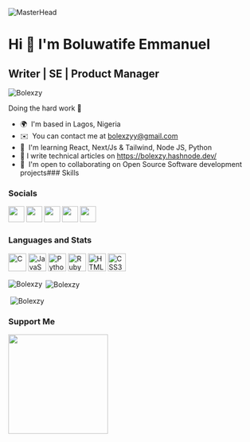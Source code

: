 ![MasterHead](https://pbs.twimg.com/profile_banners/1327194091763982336/1701557505/1500x500)

Hi 👋 I'm Boluwatife Emmanuel
===================================

Writer | SE | Product Manager
-----------------------------------------

 <p align="left"> <img src="https://komarev.com/ghpvc/?username=Bolexzy&label=Profile%20views&color=0e75b6&style=flat" alt="Bolexzy" /> </p>

Doing the hard work 🦾

*   🌍  I'm based in Lagos, Nigeria
*   ✉️  You can contact me at [bolexzyy@gmail.com](mailto:bolexzyy@gmail.com)
*   🧠  I'm learning React, Next/Js & Tailwind, Node JS, Python
*   📝 I write technical articles on https://bolexzy.hashnode.dev/
*   🤝  I'm open to collaborating on Open Source Software development projects### Skills

 

### Socials  
<p align="left">
  <a href="https://www.github.com/Bolexzy" target="_blank" rel="noreferrer"><img src="https://raw.githubusercontent.com/danielcranney/readme-generator/main/public/icons/socials/github.svg" width="32" height="32" /></a> 
  <a href="https://bolexzy.hashnode.dev.hashnode.dev" target="_blank" rel="noreferrer"><img src="https://raw.githubusercontent.com/danielcranney/readme-generator/main/public/icons/socials/hashnode.svg" width="32" height="32" /></a> 
  <a href="https://www.linkedin.com/in/boluwatifeO" target="_blank" rel="noreferrer"><img src="https://raw.githubusercontent.com/danielcranney/readme-generator/main/public/icons/socials/linkedin.svg" width="32" height="32" /></a> 
  <a href="http://www.medium.com/@bolexzy" target="_blank" rel="noreferrer"><img src="https://raw.githubusercontent.com/danielcranney/readme-generator/main/public/icons/socials/medium.svg" width="32" height="32" /></a>
  <a href="https://www.twitter.com/Bolexzyy__" target="_blank" rel="noreferrer"><img src="https://raw.githubusercontent.com/danielcranney/readme-generator/main/public/icons/socials/twitter.svg" width="32" height="32" /></a>
</p>

### Languages and Stats

<p align="left">
<a href="https://docs.microsoft.com/en-us/cpp/?view=msvc-170" target="_blank" rel="noreferrer"><img src="https://raw.githubusercontent.com/danielcranney/readme-generator/main/public/icons/skills/c-colored.svg" width="36" height="36" alt="C" /></a>
<a href="https://developer.mozilla.org/en-US/docs/Web/JavaScript" target="_blank" rel="noreferrer"><img src="https://raw.githubusercontent.com/danielcranney/readme-generator/main/public/icons/skills/javascript-colored.svg" width="36" height="36" alt="JavaScript" /></a>
<a href="https://www.python.org/" target="_blank" rel="noreferrer"><img src="https://raw.githubusercontent.com/danielcranney/readme-generator/main/public/icons/skills/python-colored.svg" width="36" height="36" alt="Python" /></a>
<a href="https://www.ruby-lang.org/en/" target="_blank" rel="noreferrer"><img src="https://raw.githubusercontent.com/danielcranney/readme-generator/main/public/icons/skills/ruby-colored.svg" width="36" height="36" alt="Ruby" /></a>
<a href="https://developer.mozilla.org/en-US/docs/Glossary/HTML5" target="_blank" rel="noreferrer"><img src="https://raw.githubusercontent.com/danielcranney/readme-generator/main/public/icons/skills/html5-colored.svg" width="36" height="36" alt="HTML5" /></a>
<a href="https://www.w3.org/TR/CSS/#css" target="_blank" rel="noreferrer"><img src="https://raw.githubusercontent.com/danielcranney/readme-generator/main/public/icons/skills/css3-colored.svg" width="36" height="36" alt="CSS3" /></a>
</p>

<p> <img align="left" src="https://github-readme-stats.vercel.app/api/top-langs?username=Bolexzy&show_icons=true&locale=en&layout=compact" alt="Bolexzy" /></p>

<p>&nbsp;<img align="center" src="https://github-readme-stats.vercel.app/api?username=Bolexzy&show_icons=true&locale=en" alt="Bolexzy" /></p>

<p>&nbsp;<img align="center" src="https://github-readme-streak-stats.herokuapp.com/?user=Bolexzy&" alt="Bolexzy" /></p>

### Support Me

<a href="https://www.buymeacoffee.com/bolexzyy"><img src="https://cdn.buymeacoffee.com/buttons/v2/default-yellow.png" width="200" /></a>

<!---
Bolexzy/Bolexzy is a ✨ special ✨ repository because its `README.md` (this file) appears on your GitHub profile.
You can click the Preview link to take a look at your changes.
--->
